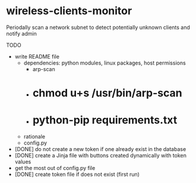 # wireless-clients-monitor
Periodally scan a network subnet to detect potentially unknown clients and notify admin

TODO
* write README file
  * dependencies: python modules, linux packages, host permissions
    * arp-scan
    * # chmod u+s /usr/bin/arp-scan
    * # python-pip requirements.txt
  * rationale
  * config.py
* [DONE] do not create a new token if one already exist in the database
* [DONE] create a Jinja file with buttons created dynamically with token values
* get the most out of config.py file
* [DONE] create token file if does not exist (first run)

